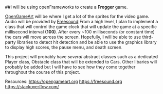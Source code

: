 ##I will be using openFrameworks to create a **Frogger** game.

[OpenGameArt](https://opengameart.org) will be where I get a lot of the sprites for 
the video game. Audio will be provided by [Freesound](https://freesound.org)
From a high level, I plan to implement a class that will control the game
clock that will update the game at a specific millisecond interval **(100)**.
After every ~100 milliseconds (or constant time) the cars will move across 
the screen. Hopefully, I will be able to use third-party libraries to 
detect hit detection and be able to use the graphics library to display
high scores, the pause menu, and death screen.

This project will probably have *several* abstract classes such as a dedicated
Player class, Obstacle class that will be extended to Cars. Other libaries
will probably be added but I will have to see how they come together throughout
the course of this project.

Resources:
https://opengameart.org
https://freesound.org
https://stackoverflow.com/

